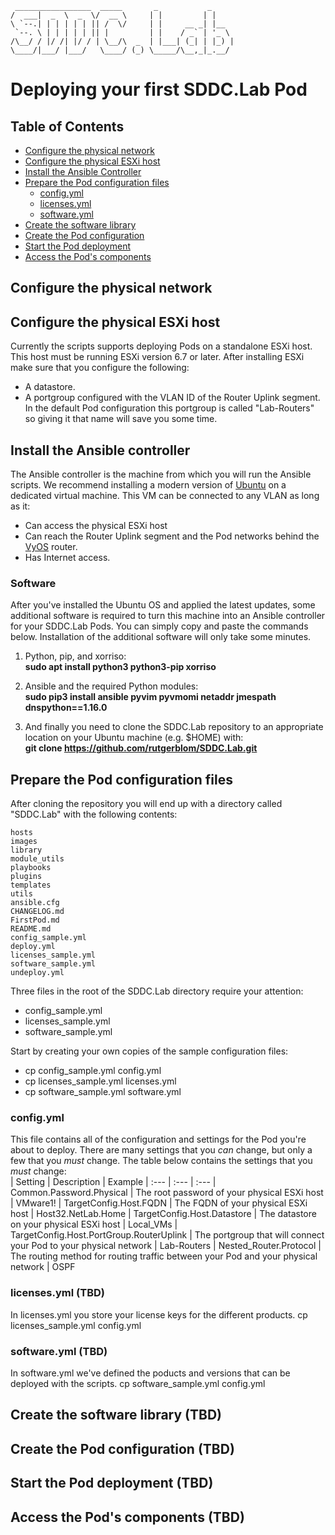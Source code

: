      _________________  _____       _           _     
    /  ___|  _  \  _  \/  __ \     | |         | |    
    \ `--.| | | | | | || /  \/     | |     __ _| |__  
     `--. \ | | | | | || |         | |    / _` | '_ \ 
    /\__/ / |/ /| |/ / | \__/\  _  | |___| (_| | |_) |
    \____/|___/ |___/   \____/ (_) \_____/\__,_|_.__/ 

# Deploying your first SDDC.Lab Pod

## Table of Contents
* [Configure the physical network](#Configure-your-physical-network)
* [Configure the physical ESXi host](#Configure-the-physical-ESXi-host)
* [Install the Ansible Controller](#Install-the-Ansible-Controller)
* [Prepare the Pod configuration files](#Prepare-the-Pod-configuration-files)
  * [config.yml](#configyml)
  * [licenses.yml](#licensesyml)
  * [software.yml](#softwareyml)
* [Create the software library](#Create-the-software-library)
* [Create the Pod configuration](#Create-the-Pod-configuration)
* [Start the Pod deployment](#Start-the-Pod-deployment)
* [Access the Pod's components](#Access-the-Pod's-components)

## Configure the physical network

## Configure the physical ESXi host
Currently the scripts supports deploying Pods on a standalone ESXi host. This host must be running ESXi version 6.7 or later. After installing ESXi make sure that you configure the following:

* A datastore.
* A portgroup configured with the VLAN ID of the Router Uplink segment. In the default Pod configuration this portgroup is called "Lab-Routers" so giving it that name will save you some time. 

## Install the Ansible controller

The Ansible controller is the machine from which you will run the Ansible scripts. We recommend installing a modern version of [Ubuntu](https://ubuntu.com/download) on a dedicated virtual machine. This VM can be connected to any VLAN as long as it:

* Can access the physical ESXi host
* Can reach the Router Uplink segment and the Pod networks behind the [VyOS](https://www.vyos.io/) router.
* Has Internet access.

### Software
After you've installed the Ubuntu OS and applied the latest updates, some additional software is required to turn this machine into an Ansible controller for your SDDC.Lab Pods. You can simply copy and paste the commands below. Installation of the additional software will only take some minutes.

1. Python, pip, and xorriso:  
**sudo apt install python3 python3-pip xorriso**

1. Ansible and the required Python modules:  
**sudo pip3 install ansible pyvim pyvmomi netaddr jmespath dnspython==1.16.0**

1. And finally you need to clone the SDDC.Lab repository to an appropriate location on your Ubuntu machine (e.g. $HOME) with:  
**git clone https://github.com/rutgerblom/SDDC.Lab.git**

## Prepare the Pod configuration files
After cloning the repository you will end up with a directory called "SDDC.Lab" with the following contents:

    hosts
    images
    library
    module_utils
    playbooks
    plugins
    templates
    utils
    ansible.cfg
    CHANGELOG.md
    FirstPod.md
    README.md
    config_sample.yml
    deploy.yml
    licenses_sample.yml
    software_sample.yml
    undeploy.yml

Three files in the root of the SDDC.Lab directory require your attention:
* config_sample.yml
* licenses_sample.yml
* software_sample.yml

Start by creating your own copies of the sample configuration files:
* cp config_sample.yml config.yml
* cp licenses_sample.yml licenses.yml
* cp software_sample.yml software.yml

### config.yml
This file contains all of the configuration and settings for the Pod you're about to deploy. There are many settings that you *can* change, but only a few that you *must* change. The table below contains the settings that you *must* change:
<br>
| Setting                                  | Description                                                                       | Example
| :---                                     | :---                                                                              | :---
| Common.Password.Physical                 | The root password of your physical ESXi host                                      | VMware1!
| TargetConfig.Host.FQDN                   | The FQDN of your physical ESXi host                                               | Host32.NetLab.Home
| TargetConfig.Host.Datastore              | The datastore on your physical ESXi host                                          | Local_VMs
| TargetConfig.Host.PortGroup.RouterUplink | The portgroup that will connect your Pod to your physical network                 | Lab-Routers
| Nested_Router.Protocol                   | The routing method for routing traffic between your Pod and your physical network | OSPF
 <br>

### licenses.yml (TBD)
In licenses.yml you store your license keys for the different products. 
cp licenses_sample.yml config.yml

### software.yml (TBD)
In software.yml we've defined the poducts and versions that can be deployed with the scripts.
cp software_sample.yml config.yml

## Create the software library (TBD)

## Create the Pod configuration (TBD)

## Start the Pod deployment (TBD)

## Access the Pod's components (TBD)